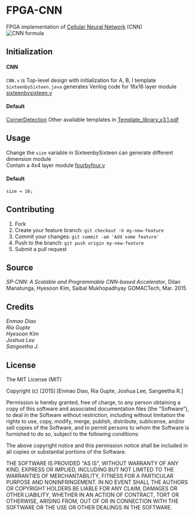 # FPGA-CNN

FPGA implementation of [Cellular Neural Network](http://www.scholarpedia.org/article/Cellular_neural_network) (CNN)  
![CNN formula](https://github.com/dem123456789/FPGA-CNN/blob/master/Fomula.PNG "CNN")

## Initialization
#### CNN 
`CNN.v` is Top-level design with initialization for A, B, I template  
`SixteenbySixteen.java` generates Verilog code for 16x16 layer module [sixteenbysixteen.v](https://github.com/dem123456789/FPGA-CNN/blob/master/Quartus/sixteenbysixteen.v)
#### Default 
[CornerDetection](http://en.wikipedia.org/wiki/Corner_detection)
Other available templates in [Template_library_v3.1.pdf](https://github.com/dem123456789/FPGA-CNN/blob/master/Template_library_v3.1.pdf)
 
## Usage

Change the `size` variable in SixteenbySixteen can generate different dimension module  
Contain a 4x4 layer module [fourbyfour.v](https://github.com/dem123456789/FPGA-CNN/blob/master/Quartus/fourbyfour.v)
#### Default 
`size = 16;`

## Contributing

1. Fork
2. Create your feature branch: `git checkout -b my-new-feature`
3. Commit your changes: `git commit -am 'Add some feature'`
4. Push to the branch: `git push origin my-new-feature`
5. Submit a pull request

## Source

*SP-CNN: A Scalable and Programmable CNN-based Accelerator*,
Dilan Manatunga, Hyesoon Kim, Saibal Mukhopadhyay
GOMACTech, Mar. 2015 

## Credits

*Enmao Diao  
Ria Gupte  
Hyesoon Kim    
Joshua Lee    
Sangeetha J.*

## License

The MIT License (MIT)

Copyright (c) [2015] [Enmao Diao, Ria Gupte, Joshua Lee, Sangeetha R.]

Permission is hereby granted, free of charge, to any person obtaining a copy
of this software and associated documentation files (the "Software"), to deal
in the Software without restriction, including without limitation the rights
to use, copy, modify, merge, publish, distribute, sublicense, and/or sell
copies of the Software, and to permit persons to whom the Software is
furnished to do so, subject to the following conditions:

The above copyright notice and this permission notice shall be included in
all copies or substantial portions of the Software.

THE SOFTWARE IS PROVIDED "AS IS", WITHOUT WARRANTY OF ANY KIND, EXPRESS OR
IMPLIED, INCLUDING BUT NOT LIMITED TO THE WARRANTIES OF MERCHANTABILITY,
FITNESS FOR A PARTICULAR PURPOSE AND NONINFRINGEMENT. IN NO EVENT SHALL THE
AUTHORS OR COPYRIGHT HOLDERS BE LIABLE FOR ANY CLAIM, DAMAGES OR OTHER
LIABILITY, WHETHER IN AN ACTION OF CONTRACT, TORT OR OTHERWISE, ARISING FROM,
OUT OF OR IN CONNECTION WITH THE SOFTWARE OR THE USE OR OTHER DEALINGS IN
THE SOFTWARE.
